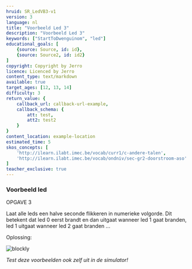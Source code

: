 ```yaml
---
hruid: SR_LedVB3-v1
version: 3
language: nl
title: "Voorbeeld Led 3"
description: "Voorbeeld Led 3"
keywords: ["StartToDwenguinom", "led"]
educational_goals: [
    {source: Source, id: id}, 
    {source: Source2, id: id2}
]
copyright: Copyright by Jerro
licence: Licenced by Jerro
content_type: text/markdown
available: true
target_ages: [12, 13, 14]
difficulty: 3
return_value: {
    callback_url: callback-url-example,
    callback_schema: {
        att: test,
        att2: test2
    }
}
content_location: example-location
estimated_time: 5
skos_concepts: [
    'http://ilearn.ilabt.imec.be/vocab/curr1/c-andere-talen', 
    'http://ilearn.ilabt.imec.be/vocab/ondniv/sec-gr2-doorstroom-aso'
]
teacher_exclusive: true
---
```


### Voorbeeld led
OPGAVE 3

Laat alle leds een halve seconde flikkeren in numerieke volgorde. Dit betekent dat led 0 eerst brandt en dan uitgaat wanneer led 1 gaat branden, led 1 uitgaat wanneer led 2 gaat branden ...

Oplossing:

![blockly](@learning-object/SRM_LED3-v1/nl/3)


*Test deze voorbeelden ook zelf uit in de simulator!*